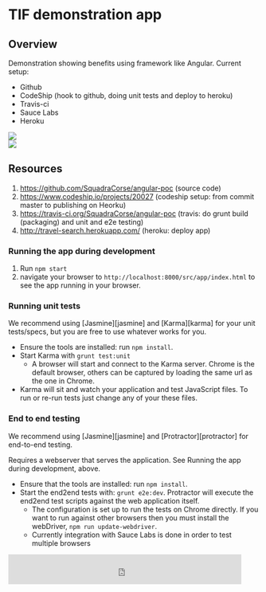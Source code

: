 # TIF demonstration app

## Overview

Demonstration showing benefits using framework like Angular. Current setup:

- Github
- CodeShip (hook to github, doing unit tests and deploy to heroku)
- Travis-ci
- Sauce Labs
- Heroku

<img src="https://travis-ci.org/SquadraCorse/angular-poc.svg?branch=master" /><br />
<img src="https://www.codeship.io/projects/7aef6a10-b206-0131-890f-4214b91a45ce/status" />


## Resources
1. https://github.com/SquadraCorse/angular-poc (source code)
2. https://www.codeship.io/projects/20027 (codeship setup: from commit master to publishing on Heorku)
3. https://travis-ci.org/SquadraCorse/angular-poc (travis: do grunt build (packaging) and unit and e2e testing)
4. http://travel-search.herokuapp.com/ (heroku: deploy app)


### Running the app during development

1. Run `npm start`
2. navigate your browser to `http://localhost:8000/src/app/index.html` to see the app running in your browser.

### Running unit tests

We recommend using [Jasmine][jasmine] and [Karma][karma] for your unit tests/specs, but you are free
to use whatever works for you.

- Ensure the tools are installed: run `npm install`.
- Start Karma with `grunt test:unit`
  - A browser will start and connect to the Karma server. Chrome is the default browser, others can
  be captured by loading the same url as the one in Chrome.
- Karma will sit and watch your application and test JavaScript files. To run or re-run tests just
  change any of your these files.


### End to end testing

We recommend using [Jasmine][jasmine] and [Protractor][protractor] for end-to-end testing.

Requires a webserver that serves the application. See Running the app during development, above.

- Ensure that the tools are installed: run `npm install`.
- Start the end2end tests with: `grunt e2e:dev`. Protractor will execute the
  end2end test scripts against the web application itself.
  - The configuration is set up to run the tests on Chrome directly. If you want to run against
    other browsers then you must install the webDriver, `npm run update-webdriver`.
  - Currently integration with Sauce Labs is done in order to test multiple browsers


<iframe src="http://a.svtrd.com/s/135/p/140?clickTracker0=http%3A%2F%2Fad.doubleclick.net%2Fclk%3B277038242%3B104457366%3Bg%3Fhttp%3A%2F%2Fadclick.g.doubleclick.net%2Faclk%3Fsa%3DL%26ai%3DB5fPsCU1hU-GUDoqq-wb-24DoCwAAAAAQASAAOABQqYi9rwZY5a_iGmCRjKCFjBiCAQljYS1nb29nbGWyARB3d3cuZ2VlbnN0aWpsLm5syAEJqAMB4AQCmgUZCLiuWxCtoNgxGLqBk4QBIOWv4hoolKyCAtoFAggBoAYf4AaCrYIC%26num%3D0%26sig%3DAOD64_1ar0qMGpios8_ZPUjhgU2h4XeZ9g%26client%3D%26adurl%3D&amp;locale=gb_en&amp;cb=1398886084338" width="468" height="60" hsapce="0" vspace="0" frameborder="0" bordercolor="#000000" marginwidth="0" marginheight="0" scrolling="no"></iframe>
